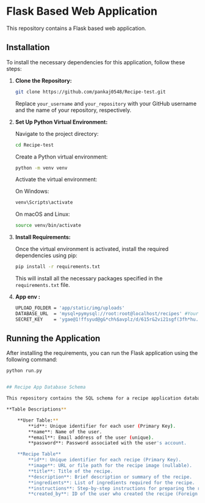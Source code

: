 # Flask Based Web Application

This repository contains a Flask based web application.

## Installation

To install the necessary dependencies for this application, follow these steps:

1. **Clone the Repository:**

    ```bash
    git clone https://github.com/pankaj0548/Recipe-test.git
    ```

    Replace `your_username` and `your_repository` with your GitHub username and the name of your repository, respectively.

2. **Set Up Python Virtual Environment:**

    Navigate to the project directory:

    ```bash
    cd Recipe-test
    ```

    Create a Python virtual environment:

    ```bash
    python -m venv venv
    ```

    Activate the virtual environment:

    On Windows:

    ```bash
    venv\Scripts\activate
    ```

    On macOS and Linux:

    ```bash
    source venv/bin/activate
    ```

3. **Install Requirements:**

    Once the virtual environment is activated, install the required dependencies using pip:

    ```bash
    pip install -r requirements.txt
    ```

    This will install all the necessary packages specified in the `requirements.txt` file.

4. **App env :**

    ```bash
    UPLOAD_FOLDER = 'app/static/img/uploads'
    DATABASE_URL  = 'mysql+pymysql://root:root@localhost/recipes' #Yours Db Url
    SECRET_KEY    = 'ygae@1!ffsyud@g&*ch%$avplz/d/615r&2vi21sgf(3fh*hu.x'
    ```
## Running the Application

After installing the requirements, you can run the Flask application using the following command:

```bash
python run.py


## Recipe App Database Schema

This repository contains the SQL schema for a recipe application database. The schema defines two tables: User and Recipe, along with their respective fields and relationships.

**Table Descriptions**

    **User Table:**
        **id**: Unique identifier for each user (Primary Key).
        **name**: Name of the user.
        **email**: Email address of the user (unique).
        **password**: Password associated with the user's account.

    **Recipe Table**
        **id**: Unique identifier for each recipe (Primary Key).
        **image**: URL or file path for the recipe image (nullable).
        **title**: Title of the recipe.
        **description**: Brief description or summary of the recipe.
        **ingredients**: List of ingredients required for the recipe.
        **instructions**: Step-by-step instructions for preparing the recipe.
        **created_by**: ID of the user who created the recipe (Foreign Key referencing the id column of the User table).

